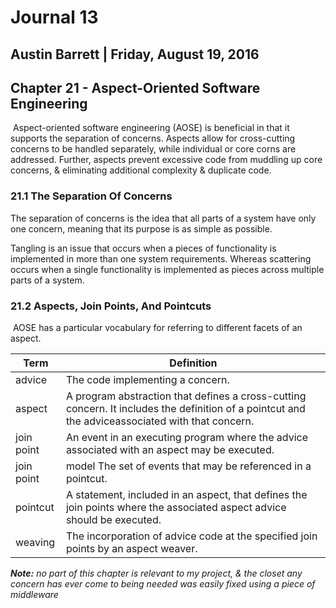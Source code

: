# Journal 13

## Austin Barrett | Friday, August 19, 2016 

## Chapter 21 - Aspect-Oriented Software Engineering

​		Aspect-oriented software engineering (AOSE) is beneficial in that it supports the separation of concerns. Aspects allow for cross-cutting concerns to be handled separately, while individual or core corns are addressed. Further, aspects prevent excessive code from muddling up core concerns, & eliminating additional complexity & duplicate code.

### 21.1 The Separation Of Concerns

The separation of concerns is the idea that all parts of a system have only one concern, meaning that its purpose is as simple as possible.

Tangling is an issue that occurs when a pieces of functionality is implemented in more than one system requirements. Whereas scattering occurs when a single functionality is implemented as pieces across multiple parts of a system.

### 21.2 Aspects, Join Points, And Pointcuts

​	AOSE has a particular vocabulary for referring to different facets of an aspect. 

| Term       | Definition                               |
| ---------- | ---------------------------------------- |
| advice     | The code implementing a concern.         |
| aspect     | A program abstraction that defines a cross-cutting concern. It includes the definition of a pointcut and the adviceassociated with that concern. |
| join point | An event in an executing program where the advice associated with an aspect may be executed. |
| join point | model The set of events that may be referenced in a pointcut. |
| pointcut   | A statement, included in an aspect, that defines the join points where the associated aspect advice should be executed. |
| weaving    | The incorporation of advice code at the specified join points by an aspect weaver. |

***Note:*** *no part of this chapter is relevant to my project, & the closet any concern has ever come to being needed was easily fixed using a piece of middleware*


